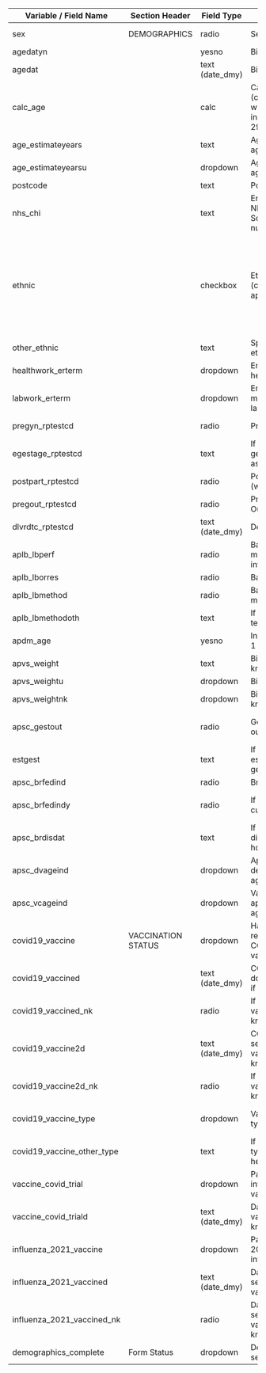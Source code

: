 | Variable / Field Name | Section Header | Field Type | Field Label | Choices or Calculations |
| --- | --- | --- | --- | --- |
| sex | DEMOGRAPHICS | radio | Sex at birth | 1, Male ; 2, Female ; 3, Not specified |
| agedatyn |   | yesno | Birth date known | 1, Yes ; 0, No |
| agedat |   | text (date\_dmy) | Birth date |   |
| calc\_age |   | calc | Calculated age (comparing DOB with DOE) - inaccurate with 29th Feb Dates | rounddown(datediff(\[agedat\], \[dsstdat\], "y", "dmy", true)) |
| age\_estimateyears |   | text | Age/estimated age |   |
| age\_estimateyearsu |   | dropdown | Age/estimated age unit | 1, Months ; 2, Years |
| postcode |   | text | Postcode |   |
| nhs\_chi |   | text | England/Wales NHS number, Scotland CHI number |   |
| ethnic |   | checkbox | Ethnic Group (check all that apply) | 1, ethnic\_\_\_1 Arab ; 2, ethnic\_\_\_2 Black ; 3, ethnic\_\_\_3 East Asian ; 4, ethnic\_\_\_4 South Asian ; 5, ethnic\_\_\_5 West Asian ; 6, ethnic\_\_\_6 Latin American ; 7, ethnic\_\_\_7 White ; 8, ethnic\_\_\_8 Aboriginal/First Nations ; 9, ethnic\_\_\_9 Other ; 10, ethnic\_\_\_10 N/A |
| other\_ethnic |   | text | Specified "Other" ethnic group |   |
| healthwork\_erterm |   | dropdown | Employed as healthcare worker | 1, Yes ; 2, No ; 3, N/A |
| labwork\_erterm |   | dropdown | Employed in microbiology laboratory | 1, Yes ; 2, No ; 3, N/A |
| pregyn\_rptestcd |   | radio | Pregnant | 1, Yes ; 0, No ; 998, Unknown ; 999, N/A |
| egestage\_rptestcd |   | text | If pregnant, gestational weeks assessment |   |
| postpart\_rptestcd |   | radio | Post partum (within 6 weeks) | 1, Yes ; 0, No ; 3, N/K |
| pregout\_rptestcd |   | radio | Pregnancy Outcome | 1, Live birth ; 2, Still birth |
| dlvrdtc\_rptestcd |   | text (date\_dmy) | Delivery date |   |
| aplb\_lbperf |   | radio | Baby tested for mothers ARI infection | 1, Yes ; 2, No ; 3, N/A |
| aplb\_lborres |   | radio | Baby test result | 1, Positive ; 2, Negative |
| aplb\_lbmethod |   | radio | Baby test methodology | 1, PCR ; 2, Other |
| aplb\_lbmethodoth |   | text | If other, specify test methodology |   |
| apdm\_age |   | yesno | Infant - less than 1 year old? | 1, Yes ; 0, No |
| apvs\_weight |   | text | Birth weight if known |   |
| apvs\_weightu |   | dropdown | Birth weight unit | 1, kg ; 2, lbs |
| apvs\_weightnk |   | dropdown | Birth weight not known | 1, N/K |
| apsc\_gestout |   | radio | Gestational outcome | 1, Term birth ( >= 37wk GA) ; 2, Preterm birth (\< 37wk GA) ; 3, N/A |
| estgest |   | text | If preterm birth, estimated gestation period |   |
| apsc\_brfedind |   | radio | Breastfed | 1, Yes ; 2, No ; 3, N/A |
| apsc\_brfedindy |   | radio | If breastfed, current status | 1, Currently breastfed ; 2, Breastfeeding discontinued ; 3, N/A |
| apsc\_brdisdat |   | text | If breastfeeding discontinued, at how many weeks |   |
| apsc\_dvageind |   | dropdown | Appropriate development for age? | 1, Yes ; 2, No ; 3, N/A |
| apsc\_vcageind |   | dropdown | Vaccinations appropriate for age/country? | 1, Yes ; 2, No ; 3, Unknown ; 4, N/A |
| covid19\_vaccine | VACCINATION STATUS | dropdown | Has the patient received a COVID-19 vaccine? | 1, Yes ; 0, No ; 3, N/K |
| covid19\_vaccined |   | text (date\_dmy) | COVID-19 first dose vaccine date if known |   |
| covid19\_vaccined\_nk |   | radio | If first dose vaccine date not known | 1, N/K |
| covid19\_vaccine2d |   | text (date\_dmy) | COVID-19 second dose vaccine date if known |   |
| covid19\_vaccine2d\_nk |   | radio | If second dose vaccine date not known | 1, N/K |
| covid19\_vaccine\_type |   | dropdown | Vaccine type/Manufacturer | 1, Pfizer-BioNTECH ; 2, Oxford-AstraZeneca ; 3, Moderna ; 88, Other ; 99, N/K |
| covid19\_vaccine\_other\_type |   | text | If "Other" vaccine type, specified here |   |
| vaccine\_covid\_trial |   | dropdown | Patient previously involved in COVID vaccine trial? | 1, Yes ; 0, No ; 3, N/K |
| vaccine\_covid\_triald |   | text (date\_dmy) | Date of first trial vaccination if known |   |
| influenza\_2021\_vaccine |   | dropdown | Patient received a 2020/21 seasonal influenza vaccine? | 1, Yes ; 0, No ; 3, N/K |
| influenza\_2021\_vaccined |   | text (date\_dmy) | Date of 2020/21 seasonal influenza vaccine if known |   |
| influenza\_2021\_vaccined\_nk |   | radio | Date of 2020/21 seasonal influenza vaccine not known | 1, N/K |
| demographics\_complete | Form Status | dropdown | Demographics section complete? | 0, Incomplete ; 1, Unverified ; 2, Complete |